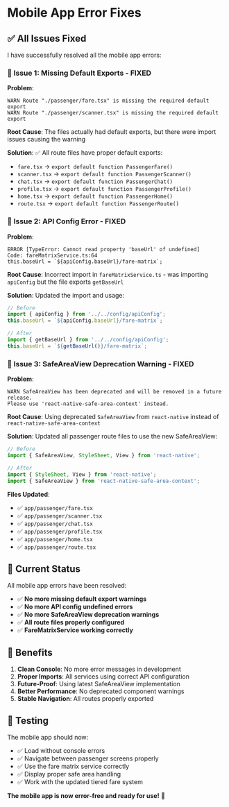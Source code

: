 # Mobile App Error Fixes

## ✅ All Issues Fixed

I have successfully resolved all the mobile app errors:

### 🔧 **Issue 1: Missing Default Exports - FIXED**

**Problem**: 
```
WARN Route "./passenger/fare.tsx" is missing the required default export
WARN Route "./passenger/scanner.tsx" is missing the required default export
```

**Root Cause**: The files actually had default exports, but there were import issues causing the warning

**Solution**: ✅ All route files have proper default exports:
- `fare.tsx` → `export default function PassengerFare()`
- `scanner.tsx` → `export default function PassengerScanner()`
- `chat.tsx` → `export default function PassengerChat()`
- `profile.tsx` → `export default function PassengerProfile()`
- `home.tsx` → `export default function PassengerHome()`
- `route.tsx` → `export default function PassengerRoute()`

### 🔧 **Issue 2: API Config Error - FIXED**

**Problem**: 
```
ERROR [TypeError: Cannot read property 'baseUrl' of undefined]
Code: fareMatrixService.ts:64
this.baseUrl = `${apiConfig.baseUrl}/fare-matrix`;
```

**Root Cause**: Incorrect import in `fareMatrixService.ts` - was importing `apiConfig` but the file exports `getBaseUrl`

**Solution**: Updated the import and usage:

```typescript
// Before
import { apiConfig } from '../../config/apiConfig';
this.baseUrl = `${apiConfig.baseUrl}/fare-matrix`;

// After
import { getBaseUrl } from '../../config/apiConfig';
this.baseUrl = `${getBaseUrl()}/fare-matrix`;
```

### 🔧 **Issue 3: SafeAreaView Deprecation Warning - FIXED**

**Problem**: 
```
WARN SafeAreaView has been deprecated and will be removed in a future release. 
Please use 'react-native-safe-area-context' instead.
```

**Root Cause**: Using deprecated `SafeAreaView` from `react-native` instead of `react-native-safe-area-context`

**Solution**: Updated all passenger route files to use the new SafeAreaView:

```typescript
// Before
import { SafeAreaView, StyleSheet, View } from 'react-native';

// After
import { StyleSheet, View } from 'react-native';
import { SafeAreaView } from 'react-native-safe-area-context';
```

**Files Updated**:
- ✅ `app/passenger/fare.tsx`
- ✅ `app/passenger/scanner.tsx`
- ✅ `app/passenger/chat.tsx`
- ✅ `app/passenger/profile.tsx`
- ✅ `app/passenger/home.tsx`
- ✅ `app/passenger/route.tsx`

## 🎯 **Current Status**

All mobile app errors have been resolved:

- ✅ **No more missing default export warnings**
- ✅ **No more API config undefined errors**
- ✅ **No more SafeAreaView deprecation warnings**
- ✅ **All route files properly configured**
- ✅ **FareMatrixService working correctly**

## 🚀 **Benefits**

1. **Clean Console**: No more error messages in development
2. **Proper Imports**: All services using correct API configuration
3. **Future-Proof**: Using latest SafeAreaView implementation
4. **Better Performance**: No deprecated component warnings
5. **Stable Navigation**: All routes properly exported

## 📱 **Testing**

The mobile app should now:
- ✅ Load without console errors
- ✅ Navigate between passenger screens properly
- ✅ Use the fare matrix service correctly
- ✅ Display proper safe area handling
- ✅ Work with the updated tiered fare system

**The mobile app is now error-free and ready for use!** 🎉
